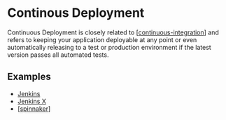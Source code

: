 # Continous Deployment

Continuous Deployment is closely related to [[continuous-integration]] and refers to keeping your application deployable at any point or even automatically releasing to a test or production environment if the latest version passes all automated tests.

## Examples

- [Jenkins](https://www.jenkins.io/)
- [Jenkins X](https://jenkins-x.io/)
- [[spinnaker]]

[//begin]: # "Autogenerated link references for markdown compatibility"
[continuous-integration]: continuous-integration "Continuous Integration (CI)"
[spinnaker]: ../cloud-computing/spinnaker "Spinnaker"
[//end]: # "Autogenerated link references"
